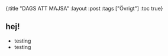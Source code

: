 {:title "DAGS ATT MAJSA"
 :layout :post
 :tags  ["Övrigt"]
 :toc true}

## hej!

- testing 
- testing 